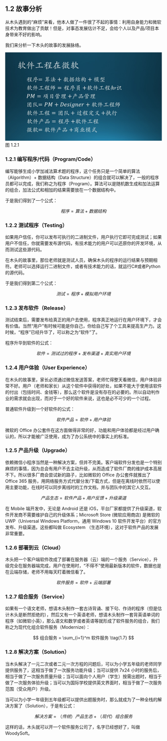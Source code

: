 ## 1.2 故事分析

从木头遇到的“麻烦”来看，他本人做了一件很了不起的事情：利用自身能力和微软技术为教育做出了贡献！但是，对事态发展估计不足，会给个人以及产品/项目本身带来不好的影响。

我们来分析一下木头的故事的发展脉络。


<img src="Images/Slide4.JPG"/>
图 1.2.1 


### 1.2.1 编写程序/代码（Program/Code）

编写能够生成小学加减法算术题的程序，这个任务只是一个简单的算法（Algorithm）+ 数据结构（Data Structure）的组合就可以解决了，一般的程序员都可以完成，我们称之为程序（Program）。算法可以是随机数生成和加法运算的组合，加法公式和相加的结果需要放在一个数据结构中。

于是我们得到了一个公式：

$$
程序 = 算法 + 数据结构 \tag{1.1}
$$

### 1.2.2 测试程序（Testing）

如果用户信任，你可以发布可执行的二进制文件，用户执行它即可完成测试；如果用户不信任，你就需要发布源代码，有技术能力的用户可以还原你的开发环境，从而测试这些源代码。

在木头的故事里，那位老师就是测试人员，确保木头的程序的运行结果与预期相符。老师可以选择运行二进制文件，或者有技术能力的话，就运行C#或者Python的源代码。

于是我们得到第二个公式：

$$
测试 = 程序 + 模拟用户环境 \tag{1.2}
$$

### 1.2.3 发布软件（Release）

测试结束后，需要发布给真正的用户去使用，程序真正地运行在用户环境下，才会有价值。当然“用户”有时候可能是你自己，你给自己写了个工具来提高生产力。这时候，“程序”已经升华了，可以称之为“软件”了。

程序升华到软件的公式：

$$
软件 = 测试过的程序 + 发布渠道 + 真实用户环境 \tag{1.3}
$$

### 1.2.4 用户体验（User Experience）

在木头的故事里，家长必须通过微信发送答案，老师忙得整天看微信，用户体验非常不好。用户（老师和家长）从这个软件中获得的好处，如果不能大于使用该软件的付出（包括时间、金钱等），那么这个软件是没有存在的必要的。所以自动判作业的需求就会出现，而对于一个好的软件来说，这也是必不可少的一个过程。

普通软件升级到一个好软件的公式：

$$
软件产品 = 软件 + 用户体验 \tag{1.4}
$$

微软的 Office 办公套件在这方面做得非常的好，功能和用户体验都是经过用户确认的，所以才能被广泛使用，成为了办公系统中的事实上的标准。


### 1.2.5 产品升级（Upgrade）

依赖微信小程序当然是一种解决方案，但并不完美。客户端软件分发也是一个特别麻烦的事情，因为总会有用户不去主动升级，从而造成了软件厂商的维护成本高居不下。所以很多厂商会尝试新的路子，比如微软的 Office 办公套件就推出了 Office 365 服务，用网络服务方式代替分发/下载方式，但是在离线时依然可以使用主要功能，在线时可以同步离线时的工作文档，并与团队中的其它人交互。

$$
产品生态 = 软件产品 + 用户反馈 + 升级渠道 \tag{1.5}
$$

在 Mobile 端开发中，无论是 Android 还是 iOS，平台厂家都提供了升级渠道，软件开发商不需要维护自己的升级体系；Microsoft Store (微软应用商店) 是微软的 UWP（Universal Windows Platform，通用 Windows 10 软件开发平台）的官方发布、升级渠道。这些都叫做 Ecosystem （生态环境），这对于软件产品的发展非常重要。

### 1.2.6 部署到云（Cloud）

木头把一个客户端软件改成了部署在服务器（云）端的一个服务（Service），升级完全在服务器端完成，用户在使用时，“不得不”使用最新版本的软件，数据也是在云端存储，老师不用每天盯着微信看了。

$$
软件服务 = 软件 + 云端部署 \tag{1.6}
$$

### 1.2.7 组合服务（Service）

如果有一个语文老师，想请木头制作一套古诗背诵、接下句、作诗的程序（但是估计木头是断然拒绝的），然后又有一个英语老师，想请木头制作一套背英语单词的程序（如微软小英），那么语文和数学或者英语等就形成了软件服务的组合，我们称之为现代化组合软件服务（Modernize）：

$$
组合服务 = \sum_{i=1}^m 软件服务 \tag{1.7}
$$

### 1.2.8 解决方案（Solution）

当木头解决了一元二次或者二元一次方程的问题后，可以为小学五年级的老师同学提供服务了，这相当于做了一次服务功能升级；当可以提供 7x24 小时的服务后，相当于做了一次服务质量升级；当可以面向个人用户（学生）按需出题时，相当于做了一次服务体验升级；当可以为国际学校提供英文界面时，相当于做了一次服务范围（受众用户）升级。

当可以为小学一年级到五年级都可以提供出题服务时，那么就成为了一种全栈的解决方案了（Solution），于是有公式：

$$
解决方案 = （传统）产品生态 + （现代）组合服务 \tag{1.8}
$$

这样的话，木头就可以开一个软件服务公司了，名字已经想好了，叫做 WoodySoft。

